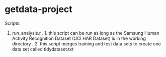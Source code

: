 getdata-project
===============

Scripts:

1. run_analysis.r
..1. this script can be run as long as the Samsung Human Activity Recognition Dataset (UCI HAR Dataset) is in the working directory
..2. this script merges training and test data sets to create one data set called tidydataset.txt
